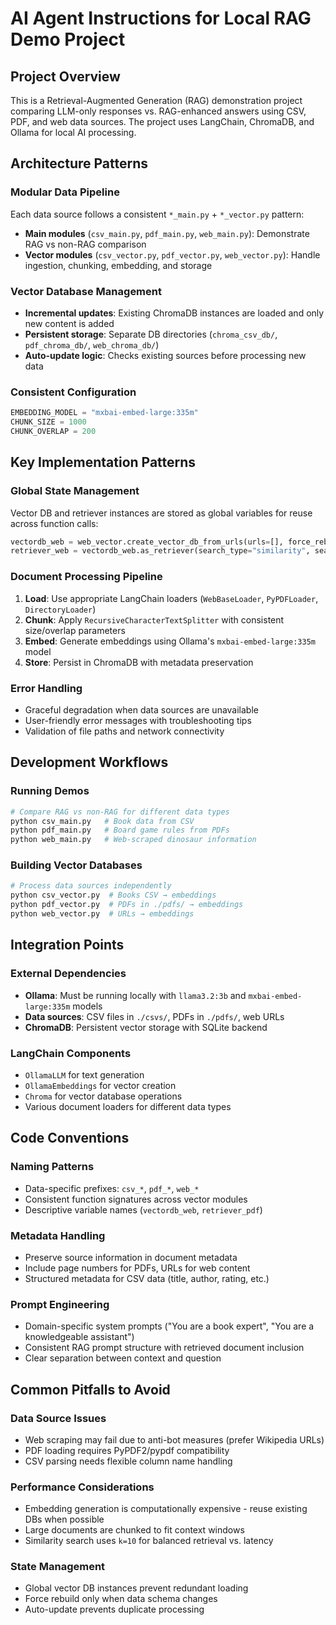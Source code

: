 # AI Agent Instructions for Local RAG Demo Project

## Project Overview
This is a Retrieval-Augmented Generation (RAG) demonstration project comparing LLM-only responses vs. RAG-enhanced answers using CSV, PDF, and web data sources. The project uses LangChain, ChromaDB, and Ollama for local AI processing.

## Architecture Patterns

### Modular Data Pipeline
Each data source follows a consistent `*_main.py` + `*_vector.py` pattern:
- **Main modules** (`csv_main.py`, `pdf_main.py`, `web_main.py`): Demonstrate RAG vs non-RAG comparison
- **Vector modules** (`csv_vector.py`, `pdf_vector.py`, `web_vector.py`): Handle ingestion, chunking, embedding, and storage

### Vector Database Management
- **Incremental updates**: Existing ChromaDB instances are loaded and only new content is added
- **Persistent storage**: Separate DB directories (`chroma_csv_db/`, `pdf_chroma_db/`, `web_chroma_db/`)
- **Auto-update logic**: Checks existing sources before processing new data

### Consistent Configuration
```python
EMBEDDING_MODEL = "mxbai-embed-large:335m"
CHUNK_SIZE = 1000
CHUNK_OVERLAP = 200
```

## Key Implementation Patterns

### Global State Management
Vector DB and retriever instances are stored as global variables for reuse across function calls:
```python
vectordb_web = web_vector.create_vector_db_from_urls(urls=[], force_rebuild=False)
retriever_web = vectordb_web.as_retriever(search_type="similarity", search_kwargs={"k": 10})
```

### Document Processing Pipeline
1. **Load**: Use appropriate LangChain loaders (`WebBaseLoader`, `PyPDFLoader`, `DirectoryLoader`)
2. **Chunk**: Apply `RecursiveCharacterTextSplitter` with consistent size/overlap parameters
3. **Embed**: Generate embeddings using Ollama's `mxbai-embed-large:335m` model
4. **Store**: Persist in ChromaDB with metadata preservation

### Error Handling
- Graceful degradation when data sources are unavailable
- User-friendly error messages with troubleshooting tips
- Validation of file paths and network connectivity

## Development Workflows

### Running Demos
```bash
# Compare RAG vs non-RAG for different data types
python csv_main.py   # Book data from CSV
python pdf_main.py   # Board game rules from PDFs
python web_main.py   # Web-scraped dinosaur information
```

### Building Vector Databases
```bash
# Process data sources independently
python csv_vector.py  # Books CSV → embeddings
python pdf_vector.py  # PDFs in ./pdfs/ → embeddings
python web_vector.py  # URLs → embeddings
```

## Integration Points

### External Dependencies
- **Ollama**: Must be running locally with `llama3.2:3b` and `mxbai-embed-large:335m` models
- **Data sources**: CSV files in `./csvs/`, PDFs in `./pdfs/`, web URLs
- **ChromaDB**: Persistent vector storage with SQLite backend

### LangChain Components
- `OllamaLLM` for text generation
- `OllamaEmbeddings` for vector creation
- `Chroma` for vector database operations
- Various document loaders for different data types

## Code Conventions

### Naming Patterns
- Data-specific prefixes: `csv_*`, `pdf_*`, `web_*`
- Consistent function signatures across vector modules
- Descriptive variable names (`vectordb_web`, `retriever_pdf`)

### Metadata Handling
- Preserve source information in document metadata
- Include page numbers for PDFs, URLs for web content
- Structured metadata for CSV data (title, author, rating, etc.)

### Prompt Engineering
- Domain-specific system prompts ("You are a book expert", "You are a knowledgeable assistant")
- Consistent RAG prompt structure with retrieved document inclusion
- Clear separation between context and question

## Common Pitfalls to Avoid

### Data Source Issues
- Web scraping may fail due to anti-bot measures (prefer Wikipedia URLs)
- PDF loading requires PyPDF2/pypdf compatibility
- CSV parsing needs flexible column name handling

### Performance Considerations
- Embedding generation is computationally expensive - reuse existing DBs when possible
- Large documents are chunked to fit context windows
- Similarity search uses `k=10` for balanced retrieval vs. latency

### State Management
- Global vector DB instances prevent redundant loading
- Force rebuild only when data schema changes
- Auto-update prevents duplicate processing